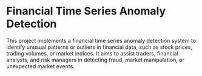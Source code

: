 # Financial Time Series Anomaly Detection

This project implements a financial time series anomaly detection system to identify unusual patterns or outliers in financial data, such as stock prices, trading volumes, or market indices. It aims to assist traders, financial analysts, and risk managers in detecting fraud, market manipulation, or unexpected market events.
